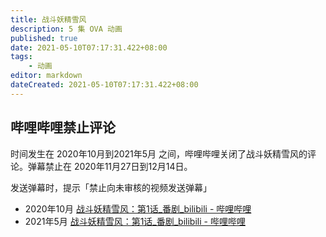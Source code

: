 ```yaml
---
title: 战斗妖精雪风
description: 5 集 OVA 动画
published: true
date: 2021-05-10T07:17:31.422+08:00
tags:
    - 动画
editor: markdown
dateCreated: 2021-05-10T07:17:31.422+08:00
---
```


## 哔哩哔哩禁止评论

时间发生在 2020年10月到2021年5月 之间，哔哩哔哩关闭了战斗妖精雪风的评论。弹幕禁止在 2020年11月27日到12月14日。

发送弹幕时，提示「禁止向未审核的视频发送弹幕」

+ 2020年10月 [战斗妖精雪风：第1话_番剧_bilibili - 哔哩哔哩](https://archive.is/3vCCQ "https://www.bilibili.com/bangumi/play/ss2702")
+ 2021年5月 [战斗妖精雪风：第1话_番剧_bilibili - 哔哩哔哩](https://archive.is/xxonE "https://www.bilibili.com/bangumi/play/ss2702")
